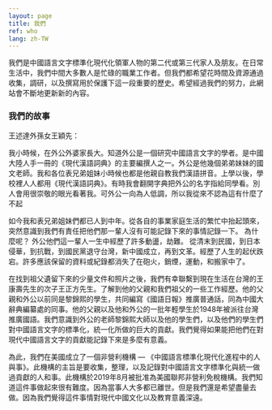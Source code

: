 ```yaml
---
layout: page
title: 我們
ref: who
lang: zh-TW
---
```

<div class="blurb">
<p> 我們是中國語言文字標準化現代化領軍人物的第二代或第三代家人及朋友。在日常生活中，我們中間大多數人是忙碌的職業工作者。但我們都希望花時間及資源通過收集，調研，以及撰寫用於保護下這一段重要的歷史。希望經過我們的努力，此網站會不斷地更新新的內容。</p>
</div><!-- /.blurb -->
<h3>我們的故事</h3>
<div class="blurb">
王述達外孫女王穎先：
  <p>我小時候，在外公外婆家長大。知道外公是一個研究中國語言文字的學者。是中國大陸人手一冊的《現代漢語詞典》的主要編撰人之一。外公是他幾個弟弟妹妹的國文老師。我和各位表兄弟姐妹小時候也都是他親自教我們漢語拼音。上學以後，學校裡人人都用《現代漢語詞典》。有時我會翻開字典把外公的名字指給同學看。別人會用很崇敬的眼光看著我。可外公一向為人低調，所以我從來不認為這有什麼了不起</p>
  <p>如今我和表兄弟姐妹們都已人到中年。從各自的事業家庭生活的繁忙中抬起頭來，突然意識到我們有責任把他們那一輩人沒有可能記錄下來的事情記錄一下。 為什麼呢？ 外公他們這一輩人一生中經歷了許多動盪，劫難。 從清末到民國，到日本侵華，到抗戰，到國民黨退守台灣，新中國成立，再到文革。經歷了人生的起伏跌宕。許多應該保留的資料或紀錄都消失了在砲火，銷煙，運動，和搬家中了。</p>
  <p>在找到祖父遺留下來的少量文件和照片之後，我們有幸聯繫到現在生活在台灣的王康壽先生的次子王正方先生。了解到他的父親和我們祖父的一些工作經歷。他的父親和外公以前同是黎錦熙的學生，共同編寫《國語日報》推廣普通話，同為中國大辭典編纂處的同事。他的父親以及他和外公的一批年輕學生於1948年被派往台灣推廣國語。我們意識到外公的老師黎錦熙大師以及他的學生們，以及他們的學生們對中國語言文字的標準化，統一化所做的巨大的貢獻。我們覺得如果能把他們在對現代中國語言文字的貢獻能記錄下來是多麼有意義。</p>
  <p>為此，我們在美國成立了一個非營利機構 — 《中國語言標準化現代化進程中的人與事》。此機構的主旨是要收集，整理，以及記錄對中國語言文字標準化與統一做過貢獻的人和事。此機構於2019年8月被批准為美國聯邦非營利免稅機構。我們知道這件事做起來很有難度。因為當事人大多都已離世。但是我們還是希望盡量去做。因為我們覺得這件事情對現代中國文化以及教育意義深遠。</p>
</div><!-- /.blurb -->

